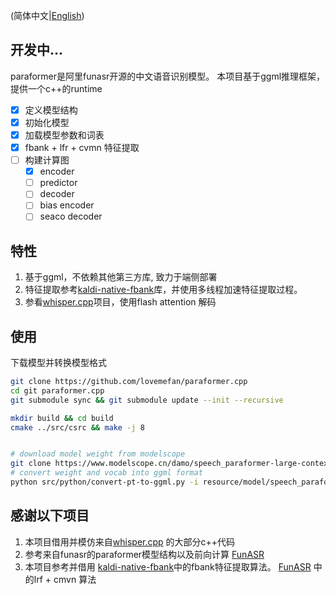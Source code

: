 (简体中文|[English](./README.md))

## 开发中...

paraformer是阿里funasr开源的中文语音识别模型。 本项目基于ggml推理框架，提供一个c++的runtime

- [x] 定义模型结构
- [x] 初始化模型
- [x] 加载模型参数和词表
- [x] fbank + lfr + cvmn 特征提取
- [ ] 构建计算图
    - [x] encoder
    - [ ] predictor
    - [ ] decoder
    - [ ] bias encoder
    - [ ] seaco decoder

## 特性

1. 基于ggml，不依赖其他第三方库, 致力于端侧部署
2. 特征提取参考[kaldi-native-fbank](https://github.com/csukuangfj/kaldi-native-fbank)库，并使用多线程加速特征提取过程。
3. 参看[whisper.cpp](https://github.com/ggerganov/ggml/blob/master/examples/whisper/whisper.cpp)项目，使用flash attention
   解码

## 使用

下载模型并转换模型格式

```bash
git clone https://github.com/lovemefan/paraformer.cpp
cd git paraformer.cpp
git submodule sync && git submodule update --init --recursive

mkdir build && cd build
cmake ../src/csrc && make -j 8


# download model weight from modelscope
git clone https://www.modelscope.cn/damo/speech_paraformer-large-contextual_asr_nat-zh-cn-16k-common-vocab8404.git resource/model
# convert weight and vocab into ggml format
python src/python/convert-pt-to-ggml.py -i resource/model/speech_paraformer-large-contextual_asr_nat-zh-cn-16k-common-vocab8404 -o resource/model --fp16
```

## 感谢以下项目

1. 本项目借用并模仿来自[whisper.cpp](https://github.com/ggerganov/ggml/blob/master/examples/whisper/whisper.cpp)
   的大部分c++代码
2. 参考来自funasr的paraformer模型结构以及前向计算 [FunASR](https://github.com/alibaba-damo-academy/FunASR)
3. 本项目参考并借用 [kaldi-native-fbank](https://github.com/csukuangfj/kaldi-native-fbank)中的fbank特征提取算法。
   [FunASR](https://github.com/alibaba-damo-academy/FunASR/blob/main/runtime/onnxruntime/src/paraformer.cpp#L337C22-L372)
   中的lrf + cmvn 算法 

